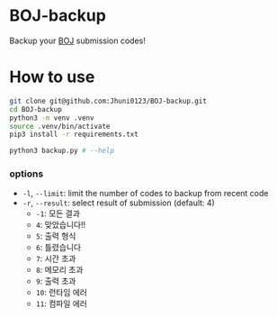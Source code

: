 # BOJ-backup

Backup your [BOJ](https://www.acmicpc.net) submission codes!

# How to use

```sh
git clone git@github.com:Jhuni0123/BOJ-backup.git
cd BOJ-backup
python3 -m venv .venv
source .venv/bin/activate
pip3 install -r requirements.txt

python3 backup.py # --help
```

### options
- `-l`, `--limit`: limit the number of codes to backup from recent code
- `-r`, `--result`: select result of submission (default: 4)
    - `-1`: 모든 결과
    - `4`: 맞았습니다!!
    - `5`: 출력 형식
    - `6`: 틀렸습니다
    - `7`: 시간 초과
    - `8`: 메모리 초과
    - `9`: 출력 초과
    - `10`: 런타임 에러
    - `11`: 컴파일 에러
